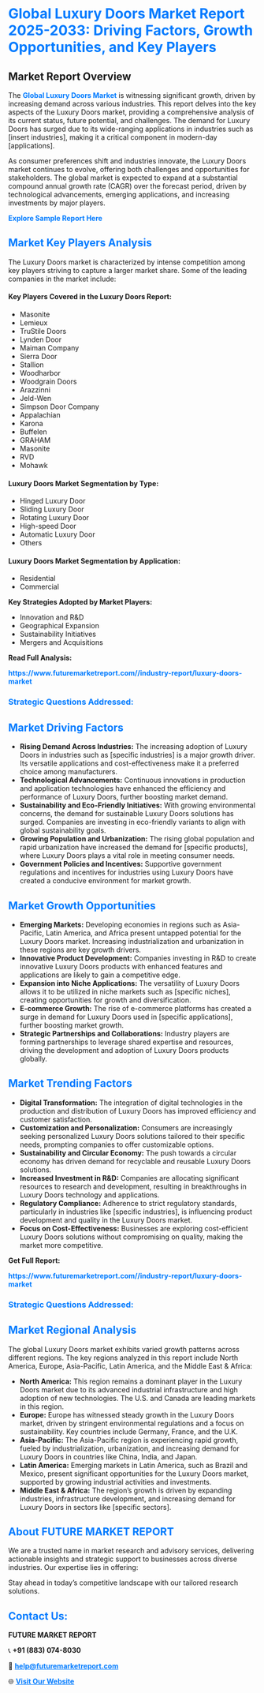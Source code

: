 <h1 style="color: #007BFF;">Global Luxury Doors Market Report 2025-2033: Driving Factors, Growth Opportunities, and Key Players</h1>

<section id="overview">
<h2>Market Report Overview</h2>
<p>The <a href="https://www.futuremarketreport.com//industry-report/luxury-doors-market" style="color: #007BFF; text-decoration: none;"><strong>Global Luxury Doors Market</strong></a> is witnessing significant growth, driven by increasing demand across various industries. This report delves into the key aspects of the Luxury Doors market, providing a comprehensive analysis of its current status, future potential, and challenges. The demand for Luxury Doors has surged due to its wide-ranging applications in industries such as [insert industries], making it a critical component in modern-day [applications].</p>
<p>As consumer preferences shift and industries innovate, the Luxury Doors market continues to evolve, offering both challenges and opportunities for stakeholders. The global market is expected to expand at a substantial compound annual growth rate (CAGR) over the forecast period, driven by technological advancements, emerging applications, and increasing investments by major players.</p>
</section>

<section id="overview">
<p><a href="https://www.futuremarketreport.com//request-sample/reportId=82989" style="color: #007BFF; text-decoration: none;"><strong>Explore Sample Report Here</strong></a></p>
</section>

<section id="key-players">
<h2 style="color: #007BFF;">Market Key Players Analysis</h2>
<p>The Luxury Doors market is characterized by intense competition among key players striving to capture a larger market share. Some of the leading companies in the market include:</p>
<h4>Key Players Covered in the Luxury Doors Report:</h4>
<ul><li>Masonite</li><li>Lemieux</li><li>TruStile Doors</li><li>Lynden Door</li><li>Maiman Company</li><li>Sierra Door</li><li>Stallion</li><li>Woodharbor</li><li>Woodgrain Doors</li><li>Arazzinni</li><li>Jeld-Wen</li><li>Simpson Door Company</li><li>Appalachian</li><li>Karona</li><li>Buffelen</li><li>GRAHAM</li><li>Masonite</li><li>RVD</li><li>Mohawk</li></ul>
<h4>Luxury Doors Market Segmentation by Type:</h4>
<ul><li>Hinged Luxury Door</li><li>Sliding Luxury Door</li><li>Rotating Luxury Door</li><li>High-speed Door</li><li>Automatic Luxury Door</li><li>Others</li></ul>

<h4>Luxury Doors Market Segmentation by Application:</h4>
<ul><li>Residential</li><li>Commercial</li></ul>
<p><strong>Key Strategies Adopted by Market Players:</strong></p>
<ul>
<li>Innovation and R&D</li>
<li>Geographical Expansion</li>
<li>Sustainability Initiatives</li>
<li>Mergers and Acquisitions</li>
</ul>
</section>

<section>
<p><strong>Read Full Analysis: </strong></p><a href="https://www.futuremarketreport.com//industry-report/luxury-doors-market" style="color: #007BFF; text-decoration: none;"><strong>https://www.futuremarketreport.com//industry-report/luxury-doors-market</strong></a>
<h3 style="color: #007BFF;">Strategic Questions Addressed:</h3>
</section>

<section id="driving-factors">
<h2 style="color: #007BFF;">Market Driving Factors</h2>
<ul>
<li><strong>Rising Demand Across Industries:</strong> The increasing adoption of Luxury Doors in industries such as [specific industries] is a major growth driver. Its versatile applications and cost-effectiveness make it a preferred choice among manufacturers.</li>
<li><strong>Technological Advancements:</strong> Continuous innovations in production and application technologies have enhanced the efficiency and performance of Luxury Doors, further boosting market demand.</li>
<li><strong>Sustainability and Eco-Friendly Initiatives:</strong> With growing environmental concerns, the demand for sustainable Luxury Doors solutions has surged. Companies are investing in eco-friendly variants to align with global sustainability goals.</li>
<li><strong>Growing Population and Urbanization:</strong> The rising global population and rapid urbanization have increased the demand for [specific products], where Luxury Doors plays a vital role in meeting consumer needs.</li>
<li><strong>Government Policies and Incentives:</strong> Supportive government regulations and incentives for industries using Luxury Doors have created a conducive environment for market growth.</li>
</ul>
</section>

<section id="growth-opportunities">
<h2 style="color: #007BFF;">Market Growth Opportunities</h2>
<ul>
<li><strong>Emerging Markets:</strong> Developing economies in regions such as Asia-Pacific, Latin America, and Africa present untapped potential for the Luxury Doors market. Increasing industrialization and urbanization in these regions are key growth drivers.</li>
<li><strong>Innovative Product Development:</strong> Companies investing in R&D to create innovative Luxury Doors products with enhanced features and applications are likely to gain a competitive edge.</li>
<li><strong>Expansion into Niche Applications:</strong> The versatility of Luxury Doors allows it to be utilized in niche markets such as [specific niches], creating opportunities for growth and diversification.</li>
<li><strong>E-commerce Growth:</strong> The rise of e-commerce platforms has created a surge in demand for Luxury Doors used in [specific applications], further boosting market growth.</li>
<li><strong>Strategic Partnerships and Collaborations:</strong> Industry players are forming partnerships to leverage shared expertise and resources, driving the development and adoption of Luxury Doors products globally.</li>
</ul>
</section>

<section id="trending-factors">
<h2 style="color: #007BFF;">Market Trending Factors</h2>
<ul>
<li><strong>Digital Transformation:</strong> The integration of digital technologies in the production and distribution of Luxury Doors has improved efficiency and customer satisfaction.</li>
<li><strong>Customization and Personalization:</strong> Consumers are increasingly seeking personalized Luxury Doors solutions tailored to their specific needs, prompting companies to offer customizable options.</li>
<li><strong>Sustainability and Circular Economy:</strong> The push towards a circular economy has driven demand for recyclable and reusable Luxury Doors solutions.</li>
<li><strong>Increased Investment in R&D:</strong> Companies are allocating significant resources to research and development, resulting in breakthroughs in Luxury Doors technology and applications.</li>
<li><strong>Regulatory Compliance:</strong> Adherence to strict regulatory standards, particularly in industries like [specific industries], is influencing product development and quality in the Luxury Doors market.</li>
<li><strong>Focus on Cost-Effectiveness:</strong> Businesses are exploring cost-efficient Luxury Doors solutions without compromising on quality, making the market more competitive.</li>
</ul>
</section>

<section>
<p><strong>Get Full Report: </strong></p><a href="https://www.futuremarketreport.com//industry-report/luxury-doors-market" style="color: #007BFF; text-decoration: none;"><strong>https://www.futuremarketreport.com//industry-report/luxury-doors-market</strong></a>
<h3 style="color: #007BFF;">Strategic Questions Addressed:</h3>
</section>


<section id="regional-analysis">
<h2 style="color: #007BFF;">Market Regional Analysis</h2>
<p>The global Luxury Doors market exhibits varied growth patterns across different regions. The key regions analyzed in this report include North America, Europe, Asia-Pacific, Latin America, and the Middle East & Africa:</p>
<ul>
<li><strong>North America:</strong> This region remains a dominant player in the Luxury Doors market due to its advanced industrial infrastructure and high adoption of new technologies. The U.S. and Canada are leading markets in this region.</li>
<li><strong>Europe:</strong> Europe has witnessed steady growth in the Luxury Doors market, driven by stringent environmental regulations and a focus on sustainability. Key countries include Germany, France, and the U.K.</li>
<li><strong>Asia-Pacific:</strong> The Asia-Pacific region is experiencing rapid growth, fueled by industrialization, urbanization, and increasing demand for Luxury Doors in countries like China, India, and Japan.</li>
<li><strong>Latin America:</strong> Emerging markets in Latin America, such as Brazil and Mexico, present significant opportunities for the Luxury Doors market, supported by growing industrial activities and investments.</li>
<li><strong>Middle East & Africa:</strong> The region’s growth is driven by expanding industries, infrastructure development, and increasing demand for Luxury Doors in sectors like [specific sectors].</li>
</ul>
</section>

<footer>
<h2 style="color: #007BFF;">About FUTURE MARKET REPORT</h2>
<p>We are a trusted name in market research and advisory services, delivering actionable insights and strategic support to businesses across diverse industries. Our expertise lies in offering:</p>

<p>Stay ahead in today’s competitive landscape with our tailored research solutions.</p>

<h2 style="color: #007BFF;">Contact Us:</h2>
<p><strong>FUTURE MARKET REPORT</strong></p>
<p>📞 <strong>+91 (883) 074-8030</strong></p>
<p>📧 <strong><a href="mailto:help@futuremarketreport.com" style="color: #007BFF;">help@futuremarketreport.com</a></strong></p>
<p>🌐 <strong><a href="https://www.futuremarketreport.com/" style="color: #007BFF;">Visit Our Website</a></strong></p>
</footer>
